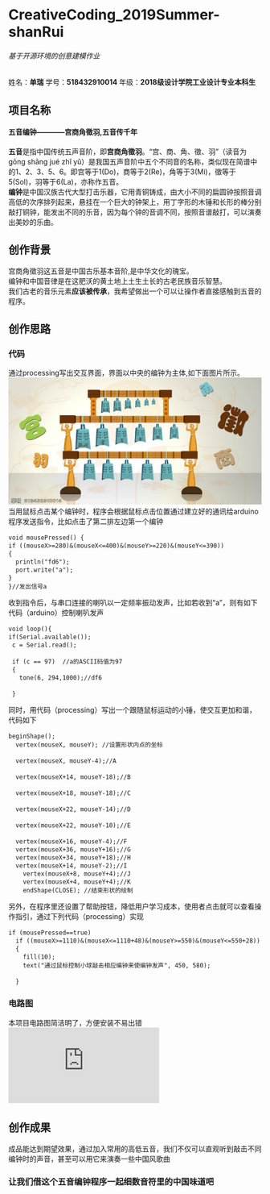 # CreativeCoding_2019Summer-shanRui
###### 基于开源环境的创意建模作业

 姓名：**单瑞**
 学号：**518432910014**
 年级：**2018级设计学院工业设计专业本科生**

## 项目名称 
#### 五音编钟————宫商角徵羽,五音传千年

**五音**是指中国传统五声音阶，即**宫商角徵羽**。“宫、商、角、徵、羽”（读音为gōng shāng jué zhǐ yǔ）是我国五声音阶中五个不同音的名称，类似现在简谱中的1、2、3、5、6。即宫等于1(Do)，商等于2(Re)，角等于3(Mi)，徵等于5(Sol)，羽等于6(La)，亦称作五音。\
**编钟**是中国汉族古代大型打击乐器，它用青铜铸成，由大小不同的扁圆钟按照音调高低的次序排列起来，悬挂在一个巨大的钟架上，用丁字形的木锤和长形的棒分别敲打铜钟，能发出不同的乐音，因为每个钟的音调不同，按照音谱敲打，可以演奏出美妙的乐曲。
## 创作背景
宫商角徵羽这五音是中国古乐基本音阶,是中华文化的瑰宝。\
编钟和中国音律是在这肥沃的黄土地上土生土长的古老民族音乐智慧。\
我们古老的音乐元素**应该被传承**，我希望做出一个可以让操作者直接感触到五音的程序。
## 创作思路
### 代码
通过processing写出交互界面，界面以中央的编钟为主体,如下面图片所示。\
![processing界面](https://github.com/justlikecards/CreativeCoding_2019Summer-shanRui/blob/master/dabeijinghh.png)\
当用鼠标点击某个编钟时，程序会根据鼠标点击位置通过建立好的通讯给arduino程序发送指令，比如点击了第二排左边第一个编钟
  ```
  void mousePressed() {
  if ((mouseX>=280)&(mouseX<=400)&(mouseY>=220)&(mouseY<=390))
  {
    println("fd6");
    port.write("a");
  }
  }//发出信号a
  ```
    
收到指令后，与串口连接的喇叭以一定频率振动发声，比如若收到“a”，则有如下代码（arduino）控制喇叭发声
 ```
 void loop(){
 if(Serial.available());
  c = Serial.read();

  if (c == 97)  //a的ASCII码值为97
  {
    tone(6, 294,1000);//df6
    
  }
 ```

同时，用代码（processing）写出一个跟随鼠标运动的小锤，使交互更加和谐，代码如下

```
beginShape();
  vertex(mouseX, mouseY); //设置形状内点的坐标

  vertex(mouseX, mouseY-4);//A

  vertex(mouseX+14, mouseY-18);//B

  vertex(mouseX+18, mouseY-18);//C

  vertex(mouseX+22, mouseY-14);//D

  vertex(mouseX+22, mouseY-10);//E

  vertex(mouseX+16, mouseY-4);//F
  vertex(mouseX+36, mouseY+16);//G
  vertex(mouseX+34, mouseY+18);//H
  vertex(mouseX+14, mouseY-2);//I
    vertex(mouseX+8, mouseY+4);//J
    vertex(mouseX+4, mouseY+4);//K
    endShape(CLOSE); //结束形状的绘制
  ```
另外，在程序里还设置了帮助按钮，降低用户学习成本，使用者点击就可以查看操作指引，通过下列代码（processing）实现
  ```
  if (mousePressed==true)
    if ((mouseX>=1110)&(mouseX<=1110+48)&(mouseY>=550)&(mouseY<=550+28))
    {  
      fill(10);
      text("通过鼠标控制小球敲击相应编钟来使编钟发声", 450, 580);
    
    }
  ```
 ### 电路图
 本项目电路图简洁明了，方便安装不易出错
 ![电路图](https://github.com/justlikecards/CreativeCoding_2019Summer-shanRui/blob/master/%E5%8D%95%E7%91%9E%20%E7%94%B5%E8%B7%AF%E5%9B%BE.pdf)
 
## 创作成果
成品能达到期望效果，通过加入常用的高低五音，我们不仅可以直观听到敲击不同编钟时的声音，甚至可以用它来演奏一些中国风歌曲

### 让我们借这个五音编钟程序一起细数音符里的中国味道吧
 




